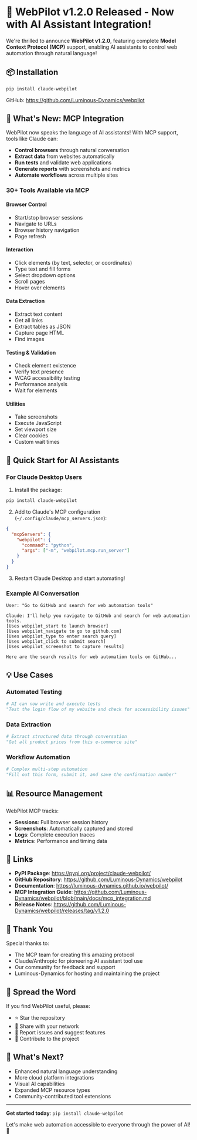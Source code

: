 # 🎉 WebPilot v1.2.0 Released - Now with AI Assistant Integration!

We're thrilled to announce **WebPilot v1.2.0**, featuring complete **Model Context Protocol (MCP)** support, enabling AI assistants to control web automation through natural language!

## 📦 Installation

```bash
pip install claude-webpilot
```

GitHub: https://github.com/Luminous-Dynamics/webpilot

## 🤖 What's New: MCP Integration

WebPilot now speaks the language of AI assistants! With MCP support, tools like Claude can:

- **Control browsers** through natural conversation
- **Extract data** from websites automatically
- **Run tests** and validate web applications
- **Generate reports** with screenshots and metrics
- **Automate workflows** across multiple sites

### 30+ Tools Available via MCP

#### Browser Control
- Start/stop browser sessions
- Navigate to URLs
- Browser history navigation
- Page refresh

#### Interaction
- Click elements (by text, selector, or coordinates)
- Type text and fill forms
- Select dropdown options
- Scroll pages
- Hover over elements

#### Data Extraction
- Extract text content
- Get all links
- Extract tables as JSON
- Capture page HTML
- Find images

#### Testing & Validation
- Check element existence
- Verify text presence
- WCAG accessibility testing
- Performance analysis
- Wait for elements

#### Utilities
- Take screenshots
- Execute JavaScript
- Set viewport size
- Clear cookies
- Custom wait times

## 🚀 Quick Start for AI Assistants

### For Claude Desktop Users

1. Install the package:
```bash
pip install claude-webpilot
```

2. Add to Claude's MCP configuration (`~/.config/claude/mcp_servers.json`):
```json
{
  "mcpServers": {
    "webpilot": {
      "command": "python",
      "args": ["-m", "webpilot.mcp.run_server"]
    }
  }
}
```

3. Restart Claude Desktop and start automating!

### Example AI Conversation

```
User: "Go to GitHub and search for web automation tools"

Claude: I'll help you navigate to GitHub and search for web automation tools.
[Uses webpilot_start to launch browser]
[Uses webpilot_navigate to go to github.com]
[Uses webpilot_type to enter search query]
[Uses webpilot_click to submit search]
[Uses webpilot_screenshot to capture results]

Here are the search results for web automation tools on GitHub...
```

## 💡 Use Cases

### Automated Testing
```python
# AI can now write and execute tests
"Test the login flow of my website and check for accessibility issues"
```

### Data Extraction
```python
# Extract structured data through conversation
"Get all product prices from this e-commerce site"
```

### Workflow Automation
```python
# Complex multi-step automation
"Fill out this form, submit it, and save the confirmation number"
```

## 📊 Resource Management

WebPilot MCP tracks:
- **Sessions**: Full browser session history
- **Screenshots**: Automatically captured and stored
- **Logs**: Complete execution traces
- **Metrics**: Performance and timing data

## 🔗 Links

- **PyPI Package**: https://pypi.org/project/claude-webpilot/
- **GitHub Repository**: https://github.com/Luminous-Dynamics/webpilot
- **Documentation**: https://luminous-dynamics.github.io/webpilot/
- **MCP Integration Guide**: https://github.com/Luminous-Dynamics/webpilot/blob/main/docs/mcp_integration.md
- **Release Notes**: https://github.com/Luminous-Dynamics/webpilot/releases/tag/v1.2.0

## 🙏 Thank You

Special thanks to:
- The MCP team for creating this amazing protocol
- Claude/Anthropic for pioneering AI assistant tool use
- Our community for feedback and support
- Luminous-Dynamics for hosting and maintaining the project

## 📣 Spread the Word

If you find WebPilot useful, please:
- ⭐ Star the repository
- 📢 Share with your network
- 🐛 Report issues and suggest features
- 🤝 Contribute to the project

## 🎯 What's Next?

- Enhanced natural language understanding
- More cloud platform integrations
- Visual AI capabilities
- Expanded MCP resource types
- Community-contributed tool extensions

---

**Get started today**: `pip install claude-webpilot`

Let's make web automation accessible to everyone through the power of AI! 🚀